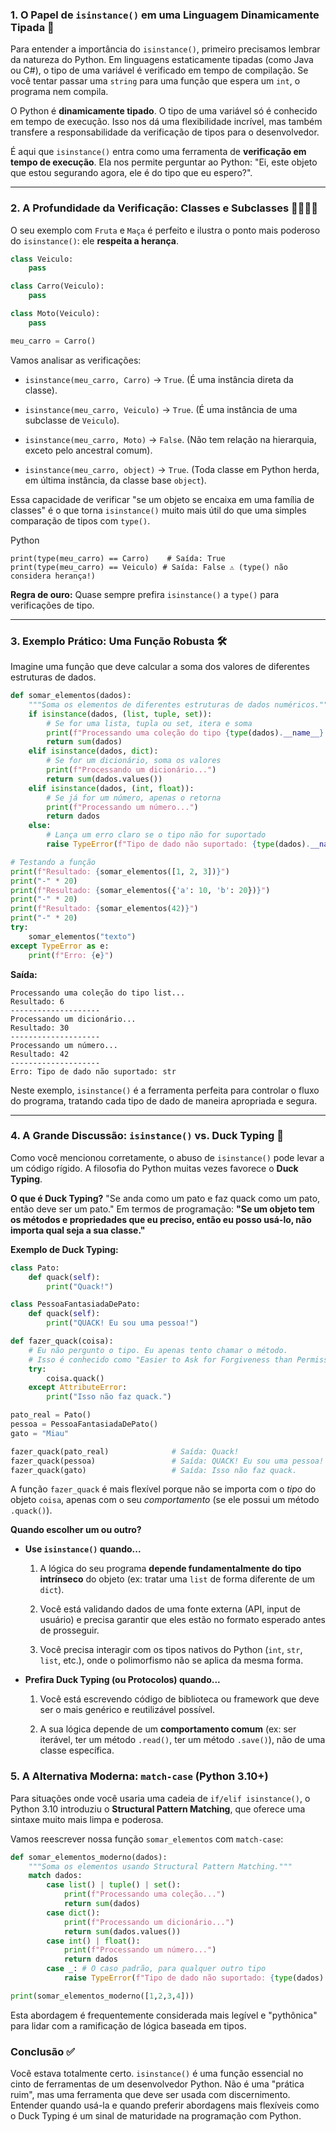 ### **1. O Papel de `isinstance()` em uma Linguagem Dinamicamente Tipada 🐍**

Para entender a importância do `isinstance()`, primeiro precisamos lembrar da natureza do Python. Em linguagens estaticamente tipadas (como Java ou C#), o tipo de uma variável é verificado em tempo de compilação. Se você tentar passar uma `string` para uma função que espera um `int`, o programa nem compila.

O Python é **dinamicamente tipado**. O tipo de uma variável só é conhecido em tempo de execução. Isso nos dá uma flexibilidade incrível, mas também transfere a responsabilidade da verificação de tipos para o desenvolvedor.

É aqui que `isinstance()` entra como uma ferramenta de **verificação em tempo de execução**. Ela nos permite perguntar ao Python: "Ei, este objeto que estou segurando agora, ele é do tipo que eu espero?".

---

### **2. A Profundidade da Verificação: Classes e Subclasses 👨‍👩‍👧‍👦**

O seu exemplo com `Fruta` e `Maça` é perfeito e ilustra o ponto mais poderoso do `isinstance()`: ele **respeita a herança**.

```python
class Veiculo:
    pass

class Carro(Veiculo):
    pass

class Moto(Veiculo):
    pass

meu_carro = Carro()
```

Vamos analisar as verificações:

- `isinstance(meu_carro, Carro)` → `True`. (É uma instância direta da classe).
    
- `isinstance(meu_carro, Veiculo)` → `True`. (É uma instância de uma subclasse de `Veiculo`).
    
- `isinstance(meu_carro, Moto)` → `False`. (Não tem relação na hierarquia, exceto pelo ancestral comum).
    
- `isinstance(meu_carro, object)` → `True`. (Toda classe em Python herda, em última instância, da classe base `object`).
    

Essa capacidade de verificar "se um objeto se encaixa em uma família de classes" é o que torna `isinstance()` muito mais útil do que uma simples comparação de tipos com `type()`.

Python

```
print(type(meu_carro) == Carro)    # Saída: True
print(type(meu_carro) == Veiculo) # Saída: False ⚠️ (type() não considera herança!)
```

**Regra de ouro:** Quase sempre prefira `isinstance()` a `type()` para verificações de tipo.

---

### **3. Exemplo Prático: Uma Função Robusta 🛠️**

Imagine uma função que deve calcular a soma dos valores de diferentes estruturas de dados.

```python
def somar_elementos(dados):
    """Soma os elementos de diferentes estruturas de dados numéricos."""
    if isinstance(dados, (list, tuple, set)):
        # Se for uma lista, tupla ou set, itera e soma
        print(f"Processando uma coleção do tipo {type(dados).__name__}...")
        return sum(dados)
    elif isinstance(dados, dict):
        # Se for um dicionário, soma os valores
        print(f"Processando um dicionário...")
        return sum(dados.values())
    elif isinstance(dados, (int, float)):
        # Se já for um número, apenas o retorna
        print(f"Processando um número...")
        return dados
    else:
        # Lança um erro claro se o tipo não for suportado
        raise TypeError(f"Tipo de dado não suportado: {type(dados).__name__}")

# Testando a função
print(f"Resultado: {somar_elementos([1, 2, 3])}")
print("-" * 20)
print(f"Resultado: {somar_elementos({'a': 10, 'b': 20})}")
print("-" * 20)
print(f"Resultado: {somar_elementos(42)}")
print("-" * 20)
try:
    somar_elementos("texto")
except TypeError as e:
    print(f"Erro: {e}")
```

**Saída:**

```
Processando uma coleção do tipo list...
Resultado: 6
--------------------
Processando um dicionário...
Resultado: 30
--------------------
Processando um número...
Resultado: 42
--------------------
Erro: Tipo de dado não suportado: str
```

Neste exemplo, `isinstance()` é a ferramenta perfeita para controlar o fluxo do programa, tratando cada tipo de dado de maneira apropriada e segura.

---

### **4. A Grande Discussão: `isinstance()` vs. Duck Typing 🦆**

Como você mencionou corretamente, o abuso de `isinstance()` pode levar a um código rígido. A filosofia do Python muitas vezes favorece o **Duck Typing**.

**O que é Duck Typing?** "Se anda como um pato e faz quack como um pato, então deve ser um pato." Em termos de programação: **"Se um objeto tem os métodos e propriedades que eu preciso, então eu posso usá-lo, não importa qual seja a sua classe."**

**Exemplo de Duck Typing:**

```python
class Pato:
    def quack(self):
        print("Quack!")

class PessoaFantasiadaDePato:
    def quack(self):
        print("QUACK! Eu sou uma pessoa!")

def fazer_quack(coisa):
    # Eu não pergunto o tipo. Eu apenas tento chamar o método.
    # Isso é conhecido como "Easier to Ask for Forgiveness than Permission" (EAFP)
    try:
        coisa.quack()
    except AttributeError:
        print("Isso não faz quack.")

pato_real = Pato()
pessoa = PessoaFantasiadaDePato()
gato = "Miau"

fazer_quack(pato_real)              # Saída: Quack!
fazer_quack(pessoa)                 # Saída: QUACK! Eu sou uma pessoa!
fazer_quack(gato)                   # Saída: Isso não faz quack.
```

A função `fazer_quack` é mais flexível porque não se importa com o _tipo_ do objeto `coisa`, apenas com o seu _comportamento_ (se ele possui um método `.quack()`).

**Quando escolher um ou outro?**

- **Use `isinstance()` quando...**
    
    1. A lógica do seu programa **depende fundamentalmente do tipo intrínseco** do objeto (ex: tratar uma `list` de forma diferente de um `dict`).
        
    2. Você está validando dados de uma fonte externa (API, input de usuário) e precisa garantir que eles estão no formato esperado antes de prosseguir.
        
    3. Você precisa interagir com os tipos nativos do Python (`int`, `str`, `list`, etc.), onde o polimorfismo não se aplica da mesma forma.
        
- **Prefira Duck Typing (ou Protocolos) quando...**
    
    1. Você está escrevendo código de biblioteca ou framework que deve ser o mais genérico e reutilizável possível.
        
    2. A sua lógica depende de um **comportamento comum** (ex: ser iterável, ter um método `.read()`, ter um método `.save()`), não de uma classe específica.
        

### **5. A Alternativa Moderna: `match-case` (Python 3.10+)**

Para situações onde você usaria uma cadeia de `if/elif isinstance()`, o Python 3.10 introduziu o **Structural Pattern Matching**, que oferece uma sintaxe muito mais limpa e poderosa.

Vamos reescrever nossa função `somar_elementos` com `match-case`:


```python
def somar_elementos_moderno(dados):
    """Soma os elementos usando Structural Pattern Matching."""
    match dados:
        case list() | tuple() | set():
            print(f"Processando uma coleção...")
            return sum(dados)
        case dict():
            print(f"Processando um dicionário...")
            return sum(dados.values())
        case int() | float():
            print(f"Processando um número...")
            return dados
        case _: # O caso padrão, para qualquer outro tipo
            raise TypeError(f"Tipo de dado não suportado: {type(dados).__name__}")

print(somar_elementos_moderno([1,2,3,4]))
```

Esta abordagem é frequentemente considerada mais legível e "pythônica" para lidar com a ramificação de lógica baseada em tipos.

### **Conclusão ✅**

Você estava totalmente certo. `isinstance()` é uma função essencial no cinto de ferramentas de um desenvolvedor Python. Não é uma "prática ruim", mas uma ferramenta que deve ser usada com discernimento. Entender quando usá-la e quando preferir abordagens mais flexíveis como o Duck Typing é um sinal de maturidade na programação com Python.